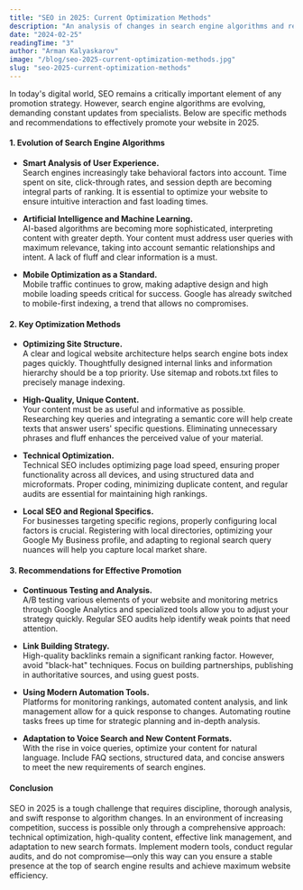 ```yaml
---
title: "SEO in 2025: Current Optimization Methods"
description: "An analysis of changes in search engine algorithms and recommendations for effective website promotion."
date: "2024-02-25"
readingTime: "3"
author: "Arman Kalyaskarov"
image: "/blog/seo-2025-current-optimization-methods.jpg"
slug: "seo-2025-current-optimization-methods"
---
```


In today's digital world, SEO remains a critically important element of any promotion strategy. However, search engine algorithms are evolving, demanding constant updates from specialists. Below are specific methods and recommendations to effectively promote your website in 2025.

#### 1. Evolution of Search Engine Algorithms

- **Smart Analysis of User Experience.**  
  Search engines increasingly take behavioral factors into account. Time spent on site, click-through rates, and session depth are becoming integral parts of ranking. It is essential to optimize your website to ensure intuitive interaction and fast loading times.

- **Artificial Intelligence and Machine Learning.**  
  AI-based algorithms are becoming more sophisticated, interpreting content with greater depth. Your content must address user queries with maximum relevance, taking into account semantic relationships and intent. A lack of fluff and clear information is a must.

- **Mobile Optimization as a Standard.**  
  Mobile traffic continues to grow, making adaptive design and high mobile loading speeds critical for success. Google has already switched to mobile-first indexing, a trend that allows no compromises.

#### 2. Key Optimization Methods

- **Optimizing Site Structure.**  
  A clear and logical website architecture helps search engine bots index pages quickly. Thoughtfully designed internal links and information hierarchy should be a top priority. Use sitemap and robots.txt files to precisely manage indexing.

- **High-Quality, Unique Content.**  
  Your content must be as useful and informative as possible. Researching key queries and integrating a semantic core will help create texts that answer users' specific questions. Eliminating unnecessary phrases and fluff enhances the perceived value of your material.

- **Technical Optimization.**  
  Technical SEO includes optimizing page load speed, ensuring proper functionality across all devices, and using structured data and microformats. Proper coding, minimizing duplicate content, and regular audits are essential for maintaining high rankings.

- **Local SEO and Regional Specifics.**  
  For businesses targeting specific regions, properly configuring local factors is crucial. Registering with local directories, optimizing your Google My Business profile, and adapting to regional search query nuances will help you capture local market share.

#### 3. Recommendations for Effective Promotion

- **Continuous Testing and Analysis.**  
  A/B testing various elements of your website and monitoring metrics through Google Analytics and specialized tools allow you to adjust your strategy quickly. Regular SEO audits help identify weak points that need attention.

- **Link Building Strategy.**  
  High-quality backlinks remain a significant ranking factor. However, avoid "black-hat" techniques. Focus on building partnerships, publishing in authoritative sources, and using guest posts.

- **Using Modern Automation Tools.**  
  Platforms for monitoring rankings, automated content analysis, and link management allow for a quick response to changes. Automating routine tasks frees up time for strategic planning and in-depth analysis.

- **Adaptation to Voice Search and New Content Formats.**  
  With the rise in voice queries, optimize your content for natural language. Include FAQ sections, structured data, and concise answers to meet the new requirements of search engines.

#### Conclusion

SEO in 2025 is a tough challenge that requires discipline, thorough analysis, and swift response to algorithm changes. In an environment of increasing competition, success is possible only through a comprehensive approach: technical optimization, high-quality content, effective link management, and adaptation to new search formats. Implement modern tools, conduct regular audits, and do not compromise—only this way can you ensure a stable presence at the top of search engine results and achieve maximum website efficiency.

